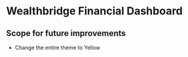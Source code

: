 <h1 id="wealthbridge-financial-dashboard">Wealthbridge Financial Dashboard</h1>
<h2 id="scope-for-future-improvements">Scope for future improvements</h2>
<ul>
<li>Change the entire theme to Yellow</li>
</ul>
